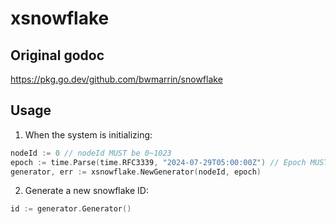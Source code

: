# xsnowflake

## Original godoc
https://pkg.go.dev/github.com/bwmarrin/snowflake

## Usage
1. When the system is initializing:
```go
nodeId := 0 // nodeId MUST be 0~1023
epoch := time.Parse(time.RFC3339, "2024-07-29T05:00:00Z") // Epoch MUST eariler than current time.
generator, err := xsnowflake.NewGenerator(nodeId, epoch)
```

2. Generate a new snowflake ID:
```go
id := generator.Generator()
```
